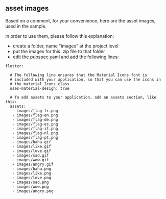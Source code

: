 ## asset images

Based on a comment, for your convenience, here are the asset images, used in the sample.

In order to use them, please follow this explanation:

* create a folder, name "images" at the project level
* put the images for this .zip file to that folder
* edit the pubspec.yaml and add the following lines:

```
flutter:

  # The following line ensures that the Material Icons font is
  # included with your application, so that you can use the icons in
  # the material Icons class.
  uses-material-design: true

  # To add assets to your application, add an assets section, like this:
  assets:
   - images/flag-fr.png
   - images/flag-en.png
   - images/flag-de.png
   - images/flag-es.png
   - images/flag-it.png
   - images/flag-nl.png
   - images/flag-pt.png
   - images/haha.gif
   - images/like.gif
   - images/love.gif
   - images/sad.gif
   - images/wow.gif
   - images/angry.gif
   - images/haha.png
   - images/like.png
   - images/love.png
   - images/sad.png
   - images/wow.png
   - images/angry.png
```   